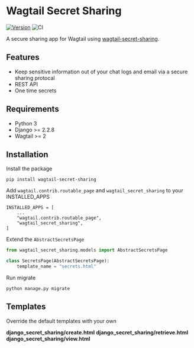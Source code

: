 # Wagtail Secret Sharing

[![Version](https://img.shields.io/pypi/v/wagtail-secret-sharing.svg?style=flat)](https://pypi.python.org/pypi/wagtail-secret-sharing/)
![CI](https://github.com/vicktornl/wagtail-secret-sharing/actions/workflows/ci.yml/badge.svg)

A secure sharing app for Wagtail using [wagtail-secret-sharing](https://github.com/vicktornl/wagtail-secret-sharing).

## Features

* Keep sensitive information out of your chat logs and email via a secure sharing protocal
* REST API
* One time secrets

## Requirements

- Python 3
- Django >= 2.2.8
- Wagtail >= 2

## Installation

Install the package

```
pip install wagtail-secret-sharing
```

Add `wagtail.contrib.routable_page` and `wagtail_secret_sharing` to your INSTALLED_APPS

```
INSTALLED_APPS = [
    ...
    "wagtail.contrib.routable_page",
    "wagtail_secret_sharing",
]
```


Extend the `AbstractSecretsPage`

```python
from wagtail_secret_sharing.models import AbstractSecretsPage

class SecretsPage(AbstractSecretsPage):
    template_name = "secrets.html"
```

Run migrate

```
python manage.py migrate
```

## Templates

Override the default templates with your own

**django_secret_sharing/create.html**
**django_secret_sharing/retrieve.html**
**django_secret_sharing/view.html**
